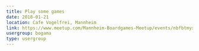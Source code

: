 ```yaml
---
title: Play some games
date: 2018-01-21
location: Cafe Vogelfrei, Mannheim
link: https://www.meetup.com/Mannheim-Boardgames-Meetup/events/nbfbtmyxcbcc/
usergroup: bogama
type: usergroup
---
```

